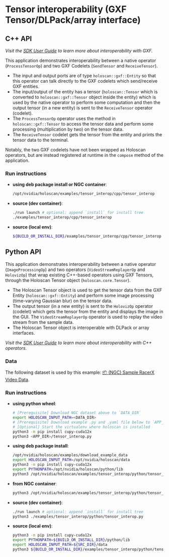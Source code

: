 # Tensor interoperability (GXF Tensor/DLPack/array interface)

## C++ API

*Visit the [SDK User Guide](https://docs.nvidia.com/holoscan/sdk-user-guide/holoscan_create_operator.html#interoperability-with-gxf-operators-cpp) to learn more about interoperability with GXF.*

This application demonstrates interoperability between a native operator (`ProcessTensorOp`) and two GXF Codelets (`SendTensor` and `ReceiveTensor`).
- The input and output ports are of type `holoscan::gxf::Entity` so that this operator can talk directly to the GXF codelets which send/receive GXF entities.
- The input/output of the entity has a tensor (`holoscan::Tensor` which is converted to `holoscan::gxf::Tensor` object inside the entity) which is used by the native operator to perform some computation and then the output tensor (in a new entity) is sent to the `ReceiveTensor` operator (codelet).
- The `ProcessTensorOp` operator uses the method in `holoscan::gxf::Tensor` to access the tensor data and perform some processing (multiplication by two) on the tensor data.
- The `ReceiveTensor` codelet gets the tensor from the entity and prints the tensor data to the terminal.

Notably, the two GXF codelets have not been wrapped as Holoscan operators, but are instead registered at runtime in the `compose` method of the application.

### Run instructions

* **using deb package install or NGC container**:
  ```bash
  /opt/nvidia/holoscan/examples/tensor_interop/cpp/tensor_interop
  ```
* **source (dev container)**:
  ```bash
  ./run launch # optional: append `install` for install tree
  ./examples/tensor_interop/cpp/tensor_interop
  ```
* **source (local env)**:
  ```bash
  ${BUILD_OR_INSTALL_DIR}/examples/tensor_interop/cpp/tensor_interop
  ```

## Python API

This application demonstrates interoperability between a native operator (`ImageProcessingOp`) and two operators (`VideoStreamReplayerOp` and `HolovizOp`) that wrap existing C++-based operators using GXF Tensors, through the Holoscan Tensor object (`holoscan.core.Tensor`).
- The Holoscan Tensor object is used to get the tensor data from the GXF Entity (`holoscan::gxf::Entity`) and perform some image processing (time-varying Gaussian blur) on the tensor data.
- The output tensor (in a new entity) is sent to the `HolovizOp` operator (codelet) which gets the tensor from the entity and displays the image in the GUI. The `VideoStreamReplayerOp` operator is used to replay the video stream from the sample data.
- The Holoscan Tensor object is interoperable with DLPack or array interfaces.

*Visit the [SDK User Guide](https://docs.nvidia.com/holoscan/sdk-user-guide/holoscan_create_operator.html#interoperability-between-wrapped-and-native-python-operators) to learn more about interoperability with C++ operators.*

### Data

The following dataset is used by this example:
[📦️ (NGC) Sample RacerX Video Data](https://catalog.ngc.nvidia.com/orgs/nvidia/teams/clara-holoscan/resources/holoscan_racerx_video/files?version=20231009).

### Run instructions

* **using python wheel**:
  ```bash
  # [Prerequisite] Download NGC dataset above to `DATA_DIR`
  export HOLOSCAN_INPUT_PATH=<DATA_DIR>
  # [Prerequisite] Download example .py and .yaml file below to `APP_DIR`
  # [Optional] Start the virtualenv where holoscan is installed
  python3 -m pip install cupy-cuda12x
  python3 <APP_DIR>/tensor_interop.py
  ```
* **using deb package install**:
  ```bash
  /opt/nvidia/holoscan/examples/download_example_data
  export HOLOSCAN_INPUT_PATH=/opt/nvidia/holoscan/data
  python3 -m pip install cupy-cuda12x
  export PYTHONPATH=/opt/nvidia/holoscan/python/lib
  python3 /opt/nvidia/holoscan/examples/tensor_interop/python/tensor_interop.py
  ```
* **from NGC container**:
  ```bash
  python3 /opt/nvidia/holoscan/examples/tensor_interop/python/tensor_interop.py
  ```
* **source (dev container)**:
  ```bash
  ./run launch # optional: append `install` for install tree
  python3 ./examples/tensor_interop/python/tensor_interop.py
  ```
* **source (local env)**:
  ```bash
  python3 -m pip install cupy-cuda12x
  export PYTHONPATH=${BUILD_OR_INSTALL_DIR}/python/lib
  export HOLOSCAN_INPUT_PATH=${SRC_DIR}/data
  python3 ${BUILD_OR_INSTALL_DIR}/examples/tensor_interop/python/tensor_interop.py
  ```
